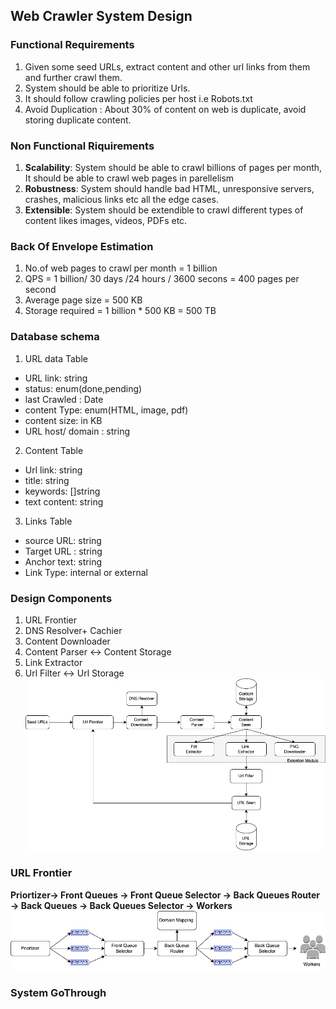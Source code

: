 ## Web Crawler System Design

### Functional Requirements
1. Given some seed URLs, extract content and other url links from them and further crawl them.
2. System should be able to prioritize Urls.
3. It should follow crawling policies per host i.e Robots.txt
4. Avoid Duplication : About 30% of content on web is duplicate, avoid storing duplicate content.

### Non Functional Riquirements
1. **Scalability**: System should be able to crawl billions of pages per month, It should be able to crawl web pages in parellelism
2. **Robustness**: System should handle bad HTML, unresponsive servers, crashes, malicious links etc all the edge cases.
3. **Extensible**: System should be extendible to crawl different types of content likes images, videos, PDFs etc.

### Back Of Envelope Estimation
1. No.of web pages to crawl per month = 1 billion
2. QPS = 1 billion/ 30 days /24 hours / 3600 secons = 400 pages per second
2. Average page size = 500 KB
3. Storage required = 1 billion * 500 KB = 500 TB

### Database schema
1. URL data Table
- URL link: string
- status: enum(done,pending)
- last Crawled : Date
- content Type: enum(HTML, image, pdf)
- content size: in KB
- URL host/ domain : string

2. Content Table
- Url link: string
- title: string
- keywords: []string
- text content: string

3. Links Table
- source URL: string
- Target URL : string
- Anchor text: string
- Link Type: internal or external

### Design Components
1. URL Frontier
2. DNS Resolver+ Cachier
3. Content Downloader
4. Content Parser <-> Content Storage
4. Link Extractor
5. Url Filter <-> Url Storage
![Web Crawler](./images/WebCrawler.png)

### URL Frontier
**Priortizer-> Front Queues -> Front Queue Selector -> Back Queues Router -> Back Queues -> Back Queues Selector -> Workers** 
![URL Frontier](./images/URLfrontier.png)

### System GoThrough







